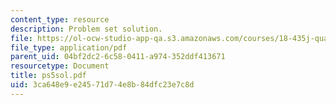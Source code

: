 ```yaml
---
content_type: resource
description: Problem set solution.
file: https://ol-ocw-studio-app-qa.s3.amazonaws.com/courses/18-435j-quantum-computation-fall-2003/3ca648e9e24571d74e8b84dfc23e7c8d_ps5sol.pdf
file_type: application/pdf
parent_uid: 04bf2dc2-6c58-0411-a974-352ddf413671
resourcetype: Document
title: ps5sol.pdf
uid: 3ca648e9-e245-71d7-4e8b-84dfc23e7c8d
---
```


